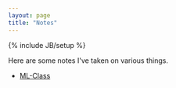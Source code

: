 ```yaml
---
layout: page
title: "Notes"
---
```

{% include JB/setup %}

Here are some notes I've taken on various things.

 - [ML-Class](ml-class/index.html)
